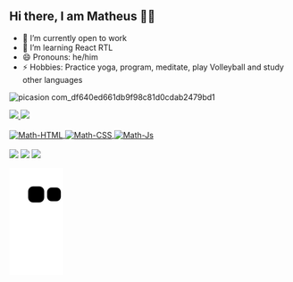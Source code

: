  ## Hi there, I am Matheus 👋🏻

- 🔭 I’m currently open to work
- 🌱 I’m learning React RTL
- 😄 Pronouns: he/him
- ⚡ Hobbies: Practice yoga, program, meditate, play Volleyball and study other languages

![picasion com_df640ed661db9f98c81d0cdab2479bd1](https://user-images.githubusercontent.com/104799194/178885247-6d5aa83d-8dfa-4c2e-ae66-5b4639258560.gif)

<div>
<a href="https://github.com/math180">
<img height="140em" src="https://github-readme-stats.vercel.app/api?username=math180&show_icons=true&theme=dracula&include_all_commits=true&count_private=true"/>

<img height="140em" src="https://github-readme-stats.vercel.app/api/top-langs/?username=math180&layout=compact&langs_count=16&theme=dracula"/>
</div>

<div style="display: inline_block"><br>
<img align="center" alt="Math-HTML" height="30" width="40" src="https://cdn.jsdelivr.net/gh/devicons/devicon/icons/html5/html5-plain-wordmark.svg" />
<img align="center" alt="Math-CSS" height="30" width="40" src="https://cdn.jsdelivr.net/gh/devicons/devicon/icons/css3/css3-plain-wordmark.svg" />
<img align="center" alt="Math-Js" height="30" width="40" src="https://cdn.jsdelivr.net/gh/devicons/devicon/icons/javascript/javascript-plain.svg" />
</div>
<br>
<div>
<a href="https://www.linkedin.com/in/matheus-lopes-b4305b231/" target="_blank"><img src="https://img.shields.io/badge/LinkedIn-0077B5?style=for-the-badge&logo=linkedin&logoColor=white"target="_blank"></a>
<a href="https://www.instagram.com/thewmath/" target="_blank"><img src="https://img.shields.io/badge/Instagram-E4405F?style=for-the-badge&logo=instagram&logoColor=white"target="_blank"></a>
 <a href="mailto:matheusaraujo.lopes02092016@gmail.com" target="_blank"><img src="https://img.shields.io/badge/Gmail-D14836?style=for-the-badge&logo=gmail&logoColor=white"target="_blank"></a>
</div>

![Snake animation](https://github.com/math180/math180/blob/output/github-contribution-grid-snake.svg)
